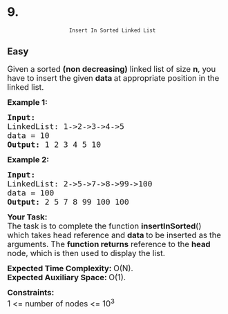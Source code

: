 # 9. 
                        Insert In Sorted Linked List
##  Easy 
<div class="problem-statement">
                <p></p><p><span style="font-size:18px">Given a sorted <strong>(non decreasing)</strong> linked list of size <strong>n</strong>, you have to insert the given <strong>data </strong>at appropriate position in the linked list.</span></p>

<p><span style="font-size:18px"><strong>Example 1:</strong></span></p>

<pre><span style="font-size:18px"><strong>Input:
</strong>LinkedList: 1-&gt;2-&gt;3-&gt;4-&gt;5
data = 10
<strong>Output: </strong>1 2 3 4 5 10</span>
</pre>

<p><span style="font-size:18px"><strong>Example 2:</strong></span></p>

<pre><span style="font-size:18px"><strong>Input:
</strong>LinkedList: 2-&gt;5-&gt;7-&gt;8-&gt;99-&gt;100
data = 100
<strong>Output: </strong>2 5 7 8 99 100 100</span></pre>

<p><span style="font-size:18px"><strong>Your Task:</strong><br>
The task is to complete the function <strong>insertInSorted</strong>() which takes head reference and <strong>data </strong>to be inserted as the arguments. The <strong>function returns</strong> reference to the <strong>head </strong>node, which is then used to display the list.</span></p>

<p><span style="font-size:18px"><strong>Expected Time Complexity:&nbsp;</strong>O(N).<br>
<strong>Expected Auxiliary Space:&nbsp;</strong>O(1).</span></p>

<p><span style="font-size:18px"><strong>Constraints:</strong><br>
1 &lt;= number of nodes &lt;= 10<sup>3</sup></span></p>
 <p></p>
            </div>